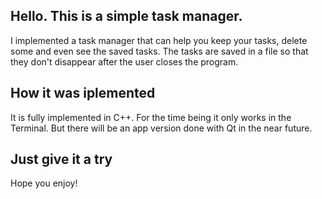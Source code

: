 ## Hello. This is a simple task manager.
I implemented a task manager that can help you keep your tasks, delete some and even see the saved tasks.
The tasks are saved in a file so that they don't disappear after the user closes the program.

## How it was iplemented
It is fully implemented in C++. For the time being it only works in the Terminal. But there will be an app version done with Qt in the near future.

## Just give it a try
Hope you enjoy!
